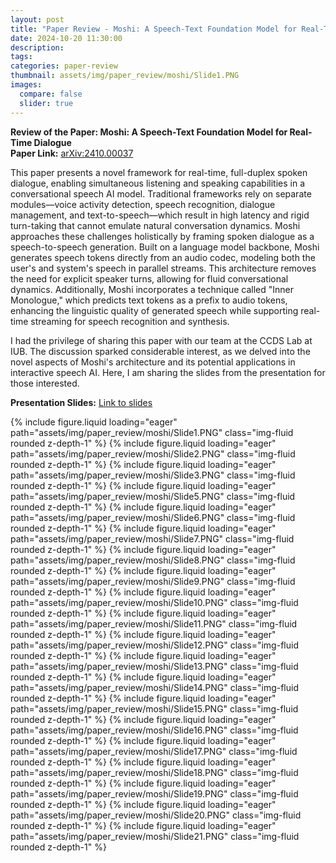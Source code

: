 ```yaml
---
layout: post
title: "Paper Review - Moshi: A Speech-Text Foundation Model for Real-Time Dialogue"
date: 2024-10-20 11:30:00
description: 
tags: 
categories: paper-review
thumbnail: assets/img/paper_review/moshi/Slide1.PNG
images:
  compare: false
  slider: true
---
```


**Review of the Paper: Moshi: A Speech-Text Foundation Model for Real-Time Dialogue**  
**Paper Link:** [arXiv:2410.00037](https://arxiv.org/abs/2410.00037)

This paper presents a novel framework for real-time, full-duplex spoken dialogue, enabling simultaneous listening and speaking capabilities in a conversational speech AI model. Traditional frameworks rely on separate modules—voice activity detection, speech recognition, dialogue management, and text-to-speech—which result in high latency and rigid turn-taking that cannot emulate natural conversation dynamics. Moshi approaches these challenges holistically by framing spoken dialogue as a speech-to-speech generation. Built on a language model backbone, Moshi generates speech tokens directly from an audio codec, modeling both the user's and system's speech in parallel streams. This architecture removes the need for explicit speaker turns, allowing for fluid conversational dynamics. Additionally, Moshi incorporates a technique called "Inner Monologue," which predicts text tokens as a prefix to audio tokens, enhancing the linguistic quality of generated speech while supporting real-time streaming for speech recognition and synthesis.

I had the privilege of sharing this paper with our team at the CCDS Lab at IUB. The discussion sparked considerable interest, as we delved into the novel aspects of Moshi's architecture and its potential applications in interactive speech AI. Here, I am sharing the slides from the presentation for those interested.

**Presentation Slides:** [Link to slides](https://docs.google.com/presentation/d/1ycnc5ivMvsWjHU5QVGYIyHuNlxc-hFgV6l5sYixLWdc/)

<swiper-container keyboard="true" navigation="true" pagination="true" pagination-clickable="true" pagination-dynamic-bullets="true" rewind="true">
  <swiper-slide>{% include figure.liquid loading="eager" path="assets/img/paper_review/moshi/Slide1.PNG" class="img-fluid rounded z-depth-1" %}</swiper-slide>
  <swiper-slide>{% include figure.liquid loading="eager" path="assets/img/paper_review/moshi/Slide2.PNG" class="img-fluid rounded z-depth-1" %}</swiper-slide>
  <swiper-slide>{% include figure.liquid loading="eager" path="assets/img/paper_review/moshi/Slide3.PNG" class="img-fluid rounded z-depth-1" %}</swiper-slide>
  <swiper-slide>{% include figure.liquid loading="eager" path="assets/img/paper_review/moshi/Slide5.PNG" class="img-fluid rounded z-depth-1" %}</swiper-slide>
  <swiper-slide>{% include figure.liquid loading="eager" path="assets/img/paper_review/moshi/Slide6.PNG" class="img-fluid rounded z-depth-1" %}</swiper-slide>
  <swiper-slide>{% include figure.liquid loading="eager" path="assets/img/paper_review/moshi/Slide7.PNG" class="img-fluid rounded z-depth-1" %}</swiper-slide>
  <swiper-slide>{% include figure.liquid loading="eager" path="assets/img/paper_review/moshi/Slide8.PNG" class="img-fluid rounded z-depth-1" %}</swiper-slide>
  <swiper-slide>{% include figure.liquid loading="eager" path="assets/img/paper_review/moshi/Slide9.PNG" class="img-fluid rounded z-depth-1" %}</swiper-slide>
  <swiper-slide>{% include figure.liquid loading="eager" path="assets/img/paper_review/moshi/Slide10.PNG" class="img-fluid rounded z-depth-1" %}</swiper-slide>
  <swiper-slide>{% include figure.liquid loading="eager" path="assets/img/paper_review/moshi/Slide11.PNG" class="img-fluid rounded z-depth-1" %}</swiper-slide>
  <swiper-slide>{% include figure.liquid loading="eager" path="assets/img/paper_review/moshi/Slide12.PNG" class="img-fluid rounded z-depth-1" %}</swiper-slide>
  <swiper-slide>{% include figure.liquid loading="eager" path="assets/img/paper_review/moshi/Slide13.PNG" class="img-fluid rounded z-depth-1" %}</swiper-slide>
  <swiper-slide>{% include figure.liquid loading="eager" path="assets/img/paper_review/moshi/Slide14.PNG" class="img-fluid rounded z-depth-1" %}</swiper-slide>
  <swiper-slide>{% include figure.liquid loading="eager" path="assets/img/paper_review/moshi/Slide15.PNG" class="img-fluid rounded z-depth-1" %}</swiper-slide>
  <swiper-slide>{% include figure.liquid loading="eager" path="assets/img/paper_review/moshi/Slide16.PNG" class="img-fluid rounded z-depth-1" %}</swiper-slide>
  <swiper-slide>{% include figure.liquid loading="eager" path="assets/img/paper_review/moshi/Slide17.PNG" class="img-fluid rounded z-depth-1" %}</swiper-slide>
  <swiper-slide>{% include figure.liquid loading="eager" path="assets/img/paper_review/moshi/Slide18.PNG" class="img-fluid rounded z-depth-1" %}</swiper-slide>
  <swiper-slide>{% include figure.liquid loading="eager" path="assets/img/paper_review/moshi/Slide19.PNG" class="img-fluid rounded z-depth-1" %}</swiper-slide>
  <swiper-slide>{% include figure.liquid loading="eager" path="assets/img/paper_review/moshi/Slide20.PNG" class="img-fluid rounded z-depth-1" %}</swiper-slide>
  <swiper-slide>{% include figure.liquid loading="eager" path="assets/img/paper_review/moshi/Slide21.PNG" class="img-fluid rounded z-depth-1" %}</swiper-slide>
</swiper-container>
